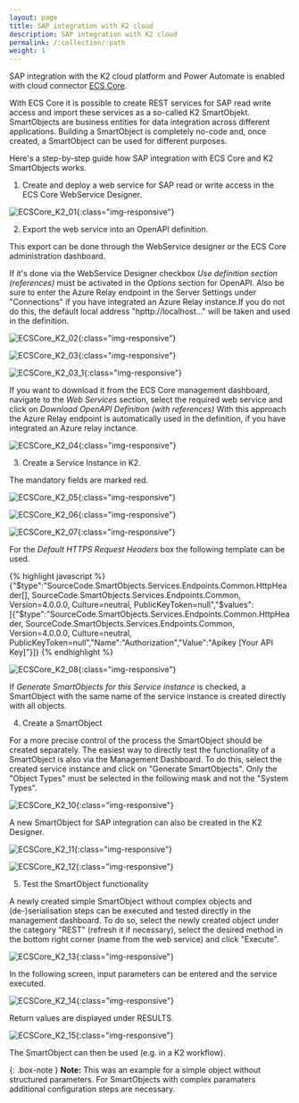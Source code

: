 ```yaml
---
layout: page
title: SAP integration with K2 cloud
description: SAP integration with K2 cloud
permalink: /:collection/:path
weight: 1
---
```


SAP integration with the K2 cloud platform and Power Automate is enabled with cloud connector [ECS Core](https://theobald-software.com/en/ecs-core/).

With ECS Core it is possible to create REST services for SAP read write access and import these services as a so-called K2 SmartObjekt.
SmartObjects are business entities for data integration across different applications. Building a SmartObject is completely no-code and, once created, a SmartObject can be used for different purposes.

Here's a step-by-step guide how SAP integration with ECS Core and K2 SmartObjects works.

1. Create and deploy a web service for SAP read or write access in the ECS Core WebService Designer. 

![ECSCore_K2_01](/img/contents/ecscore/ecscore_k2_01.png){:class="img-responsive"}


2. Export the web service into an OpenAPI definition.

This export can be done through the WebService designer or the ECS Core administration dashboard. 

If it's done via the WebService Designer checkbox *Use definition section (references)* must be activated in the *Options* section for OpenAPI. 
Also be sure to enter the Azure Relay endpoint in the Server Settings under "Connections" if you have integrated an Azure Relay instance.If you do not do this, 
the default local address "hpttp://localhost..." will be taken and used in the definition.

![ECSCore_K2_02](/img/contents/ecscore/ecscore_k2_02.png){:class="img-responsive"}

![ECSCore_K2_03](/img/contents/ecscore/ecscore_k2_03.png){:class="img-responsive"}

![ECSCore_K2_03_1](/img/contents/ecscore/ecscore_k2_03_1.png){:class="img-responsive"}

If you want to download it from the ECS Core management dashboard, navigate to the *Web Services* section, select the required web service and click on *Download OpenAPI Definition (with references)*
With this approach the Azure Relay endpoint is automatically used in the definition, if you have integrated an Azure relay inctance. 

![ECSCore_K2_04](/img/contents/ecscore/ecscore_k2_04.png){:class="img-responsive"}

3. Create a Service Instance in K2. 

The mandatory fields are marked red.

![ECSCore_K2_05](/img/contents/ecscore/ecscore_k2_05.png){:class="img-responsive"}
 
![ECSCore_K2_06](/img/contents/ecscore/ecscore_k2_06.png){:class="img-responsive"}
 
![ECSCore_K2_07](/img/contents/ecscore/ecscore_k2_07.png){:class="img-responsive"} 
 
For the *Default HTTPS Request Headers* box the following template can be used.  

{% highlight javascript %}
{"$type":"SourceCode.SmartObjects.Services.Endpoints.Common.HttpHeader[], SourceCode.SmartObjects.Services.Endpoints.Common, Version=4.0.0.0, Culture=neutral, PublicKeyToken=null","$values":[{"$type":"SourceCode.SmartObjects.Services.Endpoints.Common.HttpHeader, SourceCode.SmartObjects.Services.Endpoints.Common, Version=4.0.0.0, Culture=neutral, PublicKeyToken=null","Name":"Authorization","Value":"Apikey 
[Your API Key]"}]}
{% endhighlight %}

![ECSCore_K2_08](/img/contents/ecscore/ecscore_k2_08.png){:class="img-responsive"} 
 
 
If *Generate SmartObjects for this Service instance* is checked, a SmartObject with the same name of the service instance is created directly with all objects. 

4. Create a SmartObject

For a more precise control of the process the SmartObject should be created separately. 
The easiest way to directly test the functionality of a SmartObject is also via the Management Dashboard.
To do this, select the created service instance and click on "Generate SmartObjects".
Only the "Object Types" must be selected in the following mask and not the "System Types".

![ECSCore_K2_10](/img/contents/ecscore/ecscore_k2_10.png){:class="img-responsive"} 
 
A new SmartObject for SAP integration can also be created in the K2 Designer. 
 
![ECSCore_K2_11](/img/contents/ecscore/ecscore_k2_11.png){:class="img-responsive"} 
 
![ECSCore_K2_12](/img/contents/ecscore/ecscore_k2_12.png){:class="img-responsive"} 


5. Test the SmartObject functionality
 
A newly created simple SmartObject without complex objects and (de-)serialisation steps can be executed and tested directly in the management dashboard.
To do so, select the newly created object under the category "REST" (refresh it if necessary), select the desired method in the bottom right corner (name from the web service) and click "Execute".

![ECSCore_K2_13](/img/contents/ecscore/ecscore_k2_13.png){:class="img-responsive"} 

In the following screen, input parameters can be entered and the service executed.
 
![ECSCore_K2_14](/img/contents/ecscore/ecscore_k2_14.png){:class="img-responsive"}

Return values are displayed under RESULTS. 

![ECSCore_K2_15](/img/contents/ecscore/ecscore_k2_15.png){:class="img-responsive"}

The SmartObject can then be used (e.g. in a K2 workflow).

{: .box-note }
**Note:** This was an example for a simple object without structured parameters. For SmartObjects with complex paramaters additional configuration steps are necessary.  


